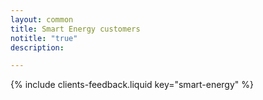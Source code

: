 ```yaml
---
layout: common
title: Smart Energy customers
notitle: "true"
description:

---
```


{% include clients-feedback.liquid key="smart-energy" %}
